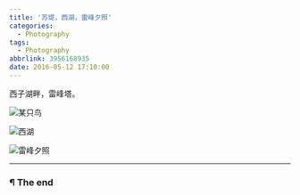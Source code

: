 ```yaml
---
title: '苏堤，西湖，雷峰夕照'
categories:
  - Photography
tags:
  - Photography
abbrlink: 3956168935
date: 2016-05-12 17:10:00
---
```


西子湖畔，雷峰塔。

<!-- more -->

![某只鸟](http://oyui6c341.bkt.clouddn.com/images/2016/苏堤_西湖_雷峰夕照/01.jpg)

![西湖](http://oyui6c341.bkt.clouddn.com/images/2016/苏堤_西湖_雷峰夕照/02.jpg)

![雷峰夕照](http://oyui6c341.bkt.clouddn.com/images/2016/苏堤_西湖_雷峰夕照/03.jpg)

---

### ¶ The end
